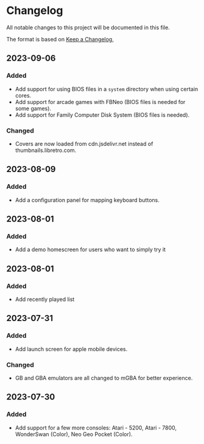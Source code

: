 # Changelog

All notable changes to this project will be documented in this file.

The format is based on [Keep a Changelog](https://keepachangelog.com/en/1.0.0/),

## 2023-09-06
### Added
- Add support for using BIOS files in a `system` directory when using certain cores.
- Add support for arcade games with FBNeo (BIOS files is needed for some games).
- Add support for Family Computer Disk System (BIOS files is needed).

### Changed
- Covers are now loaded from cdn.jsdelivr.net instead of thumbnails.libretro.com.

## 2023-08-09
### Added
- Add a configuration panel for mapping keyboard buttons.

## 2023-08-01
### Added
- Add a demo homescreen for users who want to simply try it

## 2023-08-01
### Added
- Add recently played list

## 2023-07-31
### Added
- Add launch screen for apple mobile devices.

### Changed
- GB and GBA emulators are all changed to mGBA for better experience.

## 2023-07-30
### Added
- Add support for a few more consoles: Atari - 5200, Atari - 7800, WonderSwan (Color), Neo Geo Pocket (Color).
